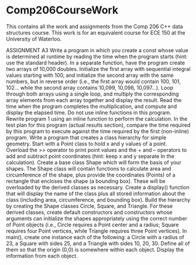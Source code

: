 # Comp206CourseWork
This contains all the work and assignments from the Comp 206 C++ data structures course.
This work is for an equivalent course for ECE 150 at the University of Waterloo.

ASSIGNMENT A3
Write a program in which you create a const whose value is determined at runtime by reading the time when the program starts (hint: use the <ctime> standard header). In a separate function, have the program create two arrays of 10,000 doubles. Initialize the first array with sequential integral values starting with 100, and initialize the second array with the same numbers, but in reverse order (i.e., the first array would contain 100, 101, 102… while the second array contains 10,099, 10,098, 10,097…). Loop through both arrays using a single loop, and multiply the corresponding array elements from each array together and display the result. Read the time when the program completes the multiplication, and compute and display the elapsed time. Do not use inline functions in this program.
Rewrite program 1 using an inline function to perform the calculation. In the test plan for this program (actual results section), compare the time required by this program to execute against the time required by the first (non-inline) program.
Write a program that creates a class hierarchy for simple geometry.
Start with a Point class to hold x and y values of a point. Overload the >> operator to print point values and the + and – operators to add and subtract point coordinates (hint: keep x and y separate In the calculation).
Create a base class Shape which will form the basis of your shapes. The Shape class will contain functions to calculate area and circumference of the shape, plus provide the coordinates (Points) of a rectangle that encloses the shape (a bounding box). These will be overloaded by the derived classes as necessary. Create a display() function that will display the name of the class plus all stored information about the class (including area, circumference, and bounding box).
Build the hierarchy by creating the Shape classes Circle, Square, and Triangle. For these derived classes, create default constructors and constructors whose arguments can initialize the shapes appropriately using the correct number of Point objects (i.e., Circle requires a Point center and a radius; Square requires four Point vertices, while Triangle requires three Point vertices).
In main(), create one instance each of the following: a Circle with a radius of 23, a Square with sides 25, and a Triangle with sides 10, 20, 30. Define all of them so that the origin (0,0) is somewhere within each object. Display the information from each object.


